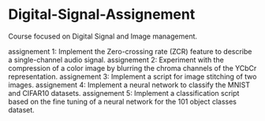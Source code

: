 # Digital-Signal-Assignement
Course focused on Digital Signal and Image management.

assignement 1: Implement the Zero-crossing rate (ZCR) feature to describe a single-channel audio signal.
assignement 2: Experiment with the compression of a color image by blurring the chroma channels of the YCbCr representation.
assignement 3: Implement a script for image stitching of two images.
assignement 4: Implement a neural network to classify the MNIST and CIFAR10 datasets.
assignement 5: Implement a classification script based on the fine tuning of a neural network for the 101 object classes dataset.

